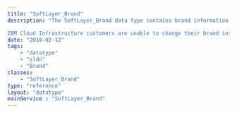 ```yaml
---
title: "SoftLayer_Brand"
description: "The SoftLayer_Brand data type contains brand information relating to the single SoftLayer customer account. 

IBM Cloud Infrastructure customers are unable to change their brand information in the portal or the API. "
date: "2018-02-12"
tags:
    - "datatype"
    - "sldn"
    - "Brand"
classes:
    - "SoftLayer_Brand"
type: "reference"
layout: "datatype"
mainService : "SoftLayer_Brand"
---
```

